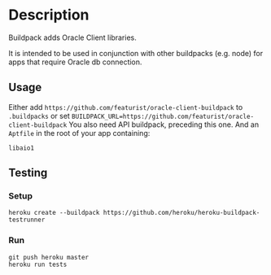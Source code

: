 # Description

Buildpack adds Oracle Client libraries.

It is intended to be used in conjunction with other buildpacks (e.g. node) for apps that require Oracle db connection.

## Usage

Either add `https://github.com/featurist/oracle-client-buildpack` to `.buildpacks` or set `BUILDPACK_URL=https://github.com/featurist/oracle-client-buildpack`
You also need API buildpack, preceding this one. And an `Aptfile` in the root of your app containing:

```
libaio1
```

## Testing

### Setup

```
heroku create --buildpack https://github.com/heroku/heroku-buildpack-testrunner
```

### Run

```
git push heroku master
heroku run tests
```

